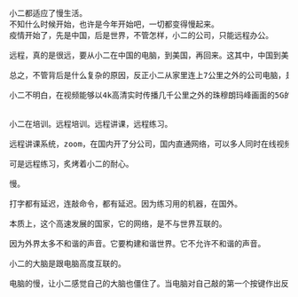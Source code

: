 <pre>小二都适应了慢生活。
不知什么时候开始，也许是今年开始吧，一切都变得慢起来。
疫情开始了，先是中国，后是世界，不管怎样，小二的公司，只能远程办公。

远程，真的是很远，要从小二在中国的电脑，到美国，再回来。这其中，中国到美国，美国中国的网络连接，是不被政府支持，甚至是要被封堵的。

总之，不管背后是什么复杂的原因，反正小二从家里连上7公里之外的公司电脑，是及其慢的。打字都有1秒钟的延迟。移动鼠标，要1秒钟之后才能看到屏幕上鼠标开始移动。

小二不明白，在视频能够以4k高清实时传播几千公里之外的珠穆朗玛峰画面的5G的今天，却在传输几个按键、在传输鼠标移动上有1秒的延迟。小二不明白，国家的钱，花在网络建设上的钱，是花到什么地方去了？


小二在培训。远程培训。远程讲课，远程练习。

远程讲课系统，zoom，在国内开了分公司，国内直通网络，可以多人同时在线视频会议，小二看了下，还蛮清晰。

可是远程练习，炙烤着小二的耐心。

慢。

打字都有延迟，连敲命令，都有延迟。因为练习用的机器，在国外。

本质上，这个高速发展的国家，它的网络，是不与世界互联的。

因为外界太多不和谐的声音。它要构建和谐世界。它不允许不和谐的声音。

小二的大脑是跟电脑高度互联的。

电脑的慢，让小二感觉自己的大脑也僵住了。当电脑对自己敲的第一个按键作出反应的时候，小二已经忘了自己下一个键要敲什么了。小二甚至都忘了自己要干什么，在哪里？我是谁？
</pre>
